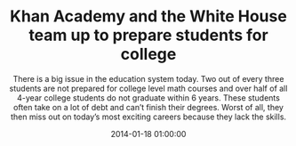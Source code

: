---
layout: post
title:  "Khan Academy and the White House team up to prepare students for college"
subtitle:  "There is a big issue in the education system today. Two out of every three students are not prepared for college level math courses and over half of all 4-year college students do not graduate within 6 years. These students often take on a lot of debt and can’t finish their degrees. Worst of all, they then miss out on today’s most exciting careers because they lack the skills."
date:   2014-01-18 01:00:00
refurl: https://www.khanacademy.org/college-admissions
source: khanacademy.org
categories: linkpost
---
